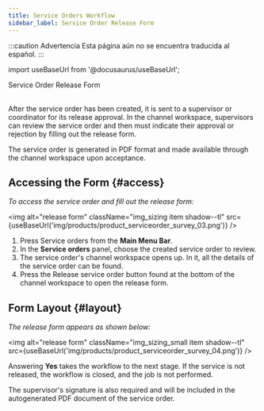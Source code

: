 ```yaml
---
title: Service Orders Workflow
sidebar_label: Service Order Release Form
---
```


:::caution Advertencia
Esta página aún no se encuentra traducida al español.
:::

import useBaseUrl from '@docusaurus/useBaseUrl'; 

<span className="hero__title">Service Order Release Form</span>
<br/>
<br/>

After the service order has been created, it is sent to a supervisor or coordinator for its release approval. 
In the channel workspace, supervisors can review the service order and then must indicate their approval or rejection by filling out the release form.

The service order is generated in PDF format and made available through the channel workspace upon acceptance.

## Accessing the Form {#access}

<div className="alert alert--secondary">

_To access the service order and fill out the release form:_

<img alt="release form" className="img_sizing item shadow--tl" src={useBaseUrl('img/products/product_serviceorder_survey_03.png')} />
<br/>

<div className="margin margin-left--lg">

1. Press <span className="badge badge--primary">Service orders</span> from the **Main Menu Bar**.
2. In the **Service orders** panel, choose the created service order to review.
3. The service order's channel workspace opens up. In it, all the details of the service order can be found.
4. Press the <span className="badge badge--success">Release service order</span> button found at the bottom of the channel workspace to open the release form.

</div>

</div>

## Form Layout {#layout}

_The release form appears as shown below:_

<div className="alert alert--secondary">

<img alt="release form" className="img_sizing_small item shadow--tl" src={useBaseUrl('img/products/product_serviceorder_survey_04.png')} />
<br/>

Answering **Yes** takes the workflow to the next stage. If the service is not released, the workflow is closed, and the job is not performed.

The supervisor's signature is also required and will be included in the autogenerated PDF document of the service order.

<div className="margin margin-left--lg">

</div>
</div>


